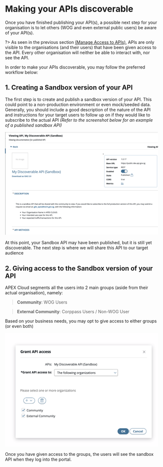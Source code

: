 # Making your APIs discoverable

Once you have finished publishing your API(s), a possible next step for your organisation is to let others (WOG and even external public users) be aware of your API(s). 

?> As seen in the previous section [(Manage Access to APIs)](sections/publishing/api-access.md), APIs are only visible to the organisations (and their users) that have been given access to the API. Every other organisation will neither be able to interact with, nor see the API.

In order to make your APIs discoverable, you may follow the preferred workflow below:

## 1. Creating a Sandbox version of your API

The first step is to create and publish a sandbox version of your API. This could point to a non-production environment or even mock/seeded data. Generally, you should include a good description of the nature of the API and instructions for your target users to follow up on if they would like to subscribe to the actual API
*(Refer to the screenshot below for an example of a published sandbox API)*

![Published API](./_assets/making-api-discoverable/published.png)

At this point, your Sandbox API may have been published, but it is still yet discoverable. The next step is where we will share this API to our target audience

## 2. Giving access to the Sandbox version of your API

APEX Cloud segments all the users into 2 main groups (aside from their actual organisation), namely:

> **Community**: WOG Users

> **External Community**: Corppass Users / Non-WOG User

Based on your business needs, you may opt to give access to either groups (or even both)

![Access API](./_assets/making-api-discoverable/access.png)

Once you have given access to the groups, the users will see the sandbox API when they log into the portal.